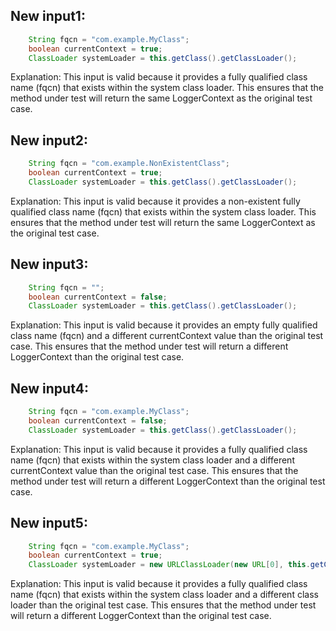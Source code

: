 ## New input1:
```java
    String fqcn = "com.example.MyClass";
    boolean currentContext = true;
    ClassLoader systemLoader = this.getClass().getClassLoader();
```
Explanation: This input is valid because it provides a fully qualified class name (fqcn) that exists within the system class loader. This ensures that the method under test will return the same LoggerContext as the original test case.

## New input2:
```java
    String fqcn = "com.example.NonExistentClass";
    boolean currentContext = true;
    ClassLoader systemLoader = this.getClass().getClassLoader();
```
Explanation: This input is valid because it provides a non-existent fully qualified class name (fqcn) that exists within the system class loader. This ensures that the method under test will return the same LoggerContext as the original test case.

## New input3:
```java
    String fqcn = "";
    boolean currentContext = false;
    ClassLoader systemLoader = this.getClass().getClassLoader();
```
Explanation: This input is valid because it provides an empty fully qualified class name (fqcn) and a different currentContext value than the original test case. This ensures that the method under test will return a different LoggerContext than the original test case.

## New input4:
```java
    String fqcn = "com.example.MyClass";
    boolean currentContext = false;
    ClassLoader systemLoader = this.getClass().getClassLoader();
```
Explanation: This input is valid because it provides a fully qualified class name (fqcn) that exists within the system class loader and a different currentContext value than the original test case. This ensures that the method under test will return a different LoggerContext than the original test case.

## New input5:
```java
    String fqcn = "com.example.MyClass";
    boolean currentContext = true;
    ClassLoader systemLoader = new URLClassLoader(new URL[0], this.getClass().getClassLoader());
```
Explanation: This input is valid because it provides a fully qualified class name (fqcn) that exists within the system class loader and a different class loader than the original test case. This ensures that the method under test will return a different LoggerContext than the original test case.
